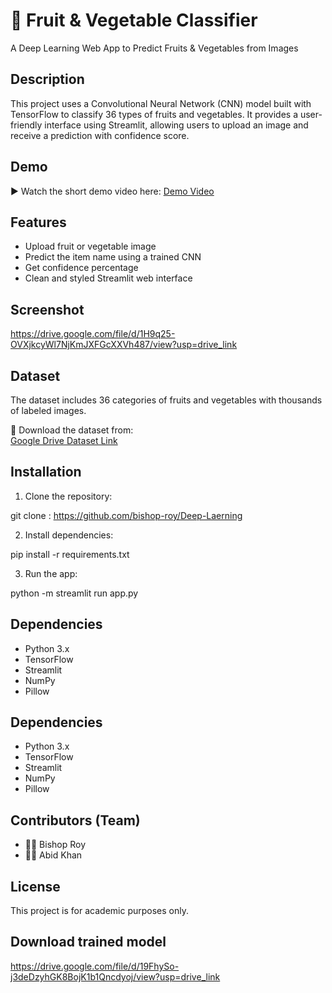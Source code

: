 
# 🍇 Fruit & Vegetable Classifier
A Deep Learning Web App to Predict Fruits & Vegetables from Images





## Description

This project uses a Convolutional Neural Network (CNN) model built with TensorFlow to classify 36 types of fruits and vegetables. It provides a user-friendly interface using Streamlit, allowing users to upload an image and receive a prediction with confidence score.

## Demo

▶️ Watch the short demo video here: [Demo Video](https://drive.google.com/file/d/15iZ5hknfyuJNtstQqsqqb1ZU0HqE8flY/view?usp=drive_link)

## Features

- Upload fruit or vegetable image
- Predict the item name using a trained CNN
- Get confidence percentage
- Clean and styled Streamlit web interface

##  Screenshot

https://drive.google.com/file/d/1H9q25-OVXjkcyWl7NjKmJXFGcXXVh487/view?usp=drive_link
##  Dataset

The dataset includes 36 categories of fruits and vegetables with thousands of labeled images.

📁 Download the dataset from:  
[Google Drive Dataset Link](https://drive.google.com/file/d/1gYVqHA9sLvj0Ha_XXvLs5ErYMBPVt6eq/view?usp=drive_link)

## Installation

1. Clone the repository:

git clone : https://github.com/bishop-roy/Deep-Laerning


2. Install dependencies:

pip install -r requirements.txt


3. Run the app:

python -m streamlit run app.py
##  Dependencies

- Python 3.x
- TensorFlow
- Streamlit
- NumPy
- Pillow

##  Dependencies

- Python 3.x
- TensorFlow
- Streamlit
- NumPy
- Pillow

## Contributors (Team)

- 👨‍🎓 Bishop Roy  
- 👨‍🎓 Abid Khan
##  License

This project is for academic purposes only.

## Download trained model

https://drive.google.com/file/d/19FhySo-j3deDzyhGK8BojK1b1Qncdyoj/view?usp=drive_link